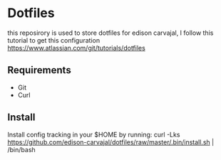 # Dotfiles

this reposirory is used to store dotfiles for edison carvajal, I follow this tutorial to get this configuration https://www.atlassian.com/git/tutorials/dotfiles

## Requirements
 * Git
 * Curl

## Install

Install config tracking in your $HOME by running:
curl -Lks https://github.com/edison-carvajal/dotfiles/raw/master/.bin/install.sh | /bin/bash
